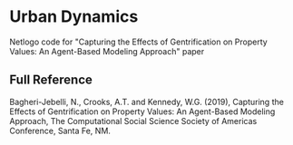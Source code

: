 # Urban Dynamics
Netlogo code for "Capturing the Effects of Gentrification on Property Values: An Agent-Based Modeling Approach" paper


## Full Reference 

Bagheri-Jebelli, N., Crooks, A.T. and Kennedy, W.G. (2019), Capturing the Effects of Gentrification on Property Values: An Agent-Based Modeling Approach, The Computational Social Science Society of Americas Conference, Santa Fe, NM.


